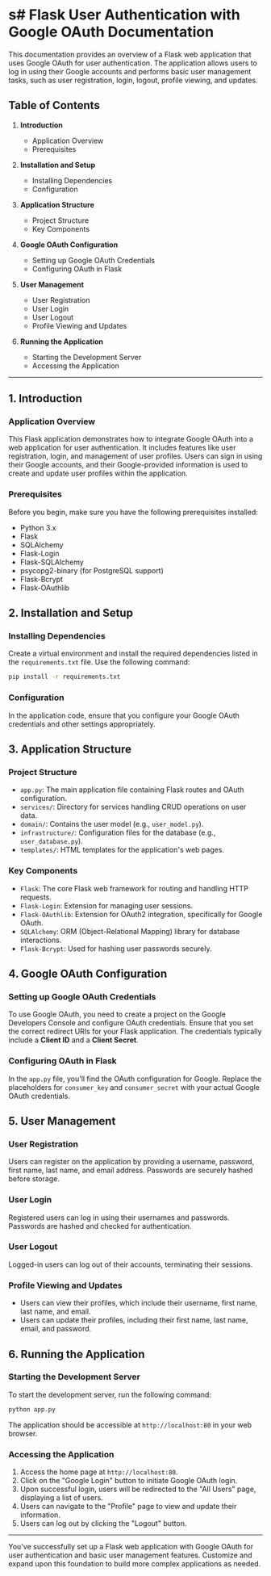 # s# Flask User Authentication with Google OAuth Documentation

This documentation provides an overview of a Flask web application that uses Google OAuth for user authentication. The application allows users to log in using their Google accounts and performs basic user management tasks, such as user registration, login, logout, profile viewing, and updates.

## Table of Contents

1. **Introduction**
   - Application Overview
   - Prerequisites

2. **Installation and Setup**
   - Installing Dependencies
   - Configuration

3. **Application Structure**
   - Project Structure
   - Key Components

4. **Google OAuth Configuration**
   - Setting up Google OAuth Credentials
   - Configuring OAuth in Flask

5. **User Management**
   - User Registration
   - User Login
   - User Logout
   - Profile Viewing and Updates

6. **Running the Application**
   - Starting the Development Server
   - Accessing the Application

---

## 1. Introduction

### Application Overview

This Flask application demonstrates how to integrate Google OAuth into a web application for user authentication. It includes features like user registration, login, and management of user profiles. Users can sign in using their Google accounts, and their Google-provided information is used to create and update user profiles within the application.

### Prerequisites

Before you begin, make sure you have the following prerequisites installed:

- Python 3.x
- Flask
- SQLAlchemy
- Flask-Login
- Flask-SQLAlchemy
- psycopg2-binary (for PostgreSQL support)
- Flask-Bcrypt
- Flask-OAuthlib

## 2. Installation and Setup

### Installing Dependencies

Create a virtual environment and install the required dependencies listed in the `requirements.txt` file. Use the following command:

```bash
pip install -r requirements.txt
```

### Configuration

In the application code, ensure that you configure your Google OAuth credentials and other settings appropriately.

## 3. Application Structure

### Project Structure

- `app.py`: The main application file containing Flask routes and OAuth configuration.
- `services/`: Directory for services handling CRUD operations on user data.
- `domain/`: Contains the user model (e.g., `user_model.py`).
- `infrastructure/`: Configuration files for the database (e.g., `user_database.py`).
- `templates/`: HTML templates for the application's web pages.

### Key Components

- `Flask`: The core Flask web framework for routing and handling HTTP requests.
- `Flask-Login`: Extension for managing user sessions.
- `Flask-OAuthlib`: Extension for OAuth2 integration, specifically for Google OAuth.
- `SQLAlchemy`: ORM (Object-Relational Mapping) library for database interactions.
- `Flask-Bcrypt`: Used for hashing user passwords securely.

## 4. Google OAuth Configuration

### Setting up Google OAuth Credentials

To use Google OAuth, you need to create a project on the Google Developers Console and configure OAuth credentials. Ensure that you set the correct redirect URIs for your Flask application. The credentials typically include a **Client ID** and a **Client Secret**.

### Configuring OAuth in Flask

In the `app.py` file, you'll find the OAuth configuration for Google. Replace the placeholders for `consumer_key` and `consumer_secret` with your actual Google OAuth credentials.

## 5. User Management

### User Registration

Users can register on the application by providing a username, password, first name, last name, and email address. Passwords are securely hashed before storage.

### User Login

Registered users can log in using their usernames and passwords. Passwords are hashed and checked for authentication.

### User Logout

Logged-in users can log out of their accounts, terminating their sessions.

### Profile Viewing and Updates

- Users can view their profiles, which include their username, first name, last name, and email.
- Users can update their profiles, including their first name, last name, email, and password.

## 6. Running the Application

### Starting the Development Server

To start the development server, run the following command:

```bash
python app.py
```

The application should be accessible at `http://localhost:80` in your web browser.

### Accessing the Application

1. Access the home page at `http://localhost:80`.
2. Click on the "Google Login" button to initiate Google OAuth login.
3. Upon successful login, users will be redirected to the "All Users" page, displaying a list of users.
4. Users can navigate to the "Profile" page to view and update their information.
5. Users can log out by clicking the "Logout" button.

---

You've successfully set up a Flask web application with Google OAuth for user authentication and basic user management features. Customize and expand upon this foundation to build more complex applications as needed.
